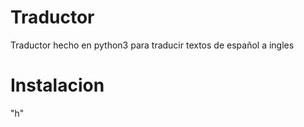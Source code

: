 # Traductor
Traductor hecho en python3 
para traducir textos de español a ingles

# Instalacion

"h"

